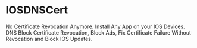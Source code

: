 # IOSDNSCert

No Certificate Revocation Anymore.
Install Any App on your IOS Devices. DNS Block Certificate Revocation, Block Ads, Fix Certificate Failure Without Revocation and Block IOS Updates.

